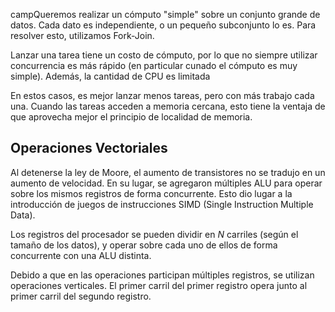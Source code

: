 campQueremos realizar un cómputo "simple" sobre un conjunto grande de datos. Cada dato es independiente, o un pequeño subconjunto lo es. Para resolver esto, utilizamos Fork-Join.

Lanzar una tarea tiene un costo de cómputo, por lo que no siempre utilizar concurrencia es más rápido (en particular cunado el cómputo es muy simple). Además, la cantidad de CPU es limitada

En estos casos, es mejor lanzar menos tareas, pero con más trabajo cada una. Cuando las tareas acceden a memoria cercana, esto tiene la ventaja de que aprovecha mejor el principio de localidad de memoria.

## Operaciones Vectoriales

Al detenerse la ley de Moore, el aumento de transistores no se tradujo en un aumento de velocidad. En su lugar, se agregaron múltiples ALU para operar sobre los mismos registros de forma concurrente. Esto dio lugar a la introducción de juegos de instrucciones SIMD (Single Instruction Multiple Data).

Los registros del procesador se pueden dividir en $N$ carriles (según el tamaño de los datos), y operar sobre cada uno de ellos de forma concurrente con una ALU distinta.

Debido a que en las operaciones participan múltiples registros, se utilizan operaciones verticales. El primer carril del primer registro opera junto al primer carril del segundo registro.


